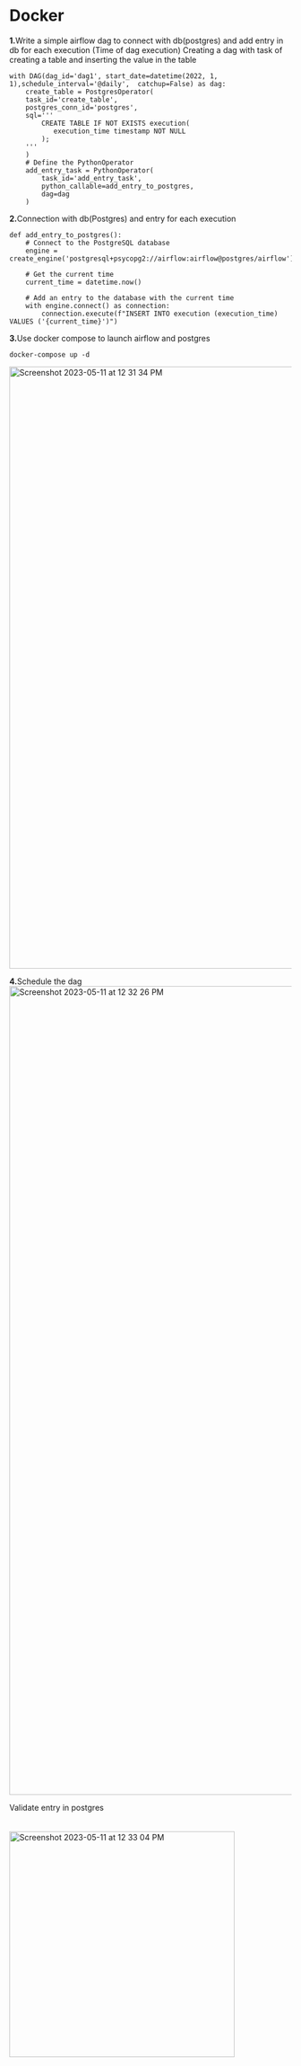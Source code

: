 # Docker

<b>1.</b>Write a simple airflow dag to connect with db(postgres) and add entry in db for each execution (Time of dag execution)
Creating a dag with task of creating a table and inserting the value in the table
```
with DAG(dag_id='dag1', start_date=datetime(2022, 1, 1),schedule_interval='@daily',  catchup=False) as dag:
    create_table = PostgresOperator(
    task_id='create_table',
    postgres_conn_id='postgres',
    sql='''
        CREATE TABLE IF NOT EXISTS execution(
           execution_time timestamp NOT NULL
        );
    '''
    )
    # Define the PythonOperator
    add_entry_task = PythonOperator(
        task_id='add_entry_task',
        python_callable=add_entry_to_postgres,
        dag=dag
    )
 ```
<b>2.</b>Connection with db(Postgres) and entry for each execution
```
def add_entry_to_postgres():
    # Connect to the PostgreSQL database
    engine = create_engine('postgresql+psycopg2://airflow:airflow@postgres/airflow')

    # Get the current time
    current_time = datetime.now()

    # Add an entry to the database with the current time
    with engine.connect() as connection:
        connection.execute(f"INSERT INTO execution (execution_time) VALUES ('{current_time}')")
```
<b>3.</b>Use docker compose to launch airflow and postgres
```
docker-compose up -d
```
<img width="1072" alt="Screenshot 2023-05-11 at 12 31 34 PM" src="https://github.com/ovalswordsman/docker-kubernetes/assets/54627996/a78a793d-e75f-4a95-8a87-b7c8ae1c6090">

<b>4.</b>Schedule the dag
<img width="1440" alt="Screenshot 2023-05-11 at 12 32 26 PM" src="https://github.com/ovalswordsman/docker-kubernetes/assets/54627996/ecd29818-d443-475f-8820-9ad7f9712d1f">

Validate entry in postgres<br>
<br>
<br>
<img width="402" alt="Screenshot 2023-05-11 at 12 33 04 PM" src="https://github.com/ovalswordsman/docker-kubernetes/assets/54627996/d2fc0132-2e6c-4176-8461-f7413daf786a">

